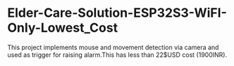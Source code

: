 # Elder-Care-Solution-ESP32S3-WiFI-Only-Lowest_Cost
This project implements mouse  and movement detection via camera and used as trigger for raising alarm.This has less than 22$USD cost (1900INR). 
